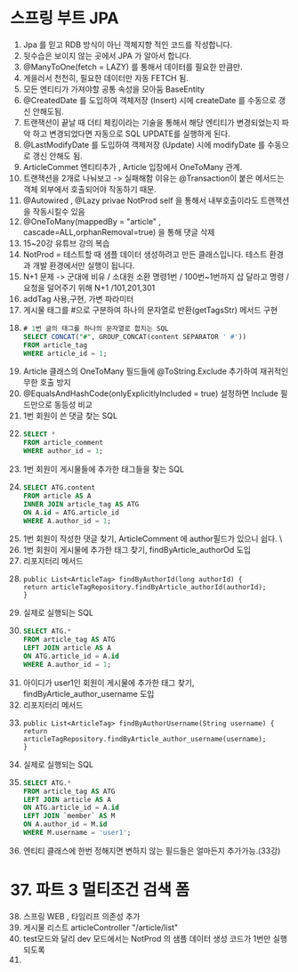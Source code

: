 # 스프링 부트 JPA

1. Jpa 를 믿고 RDB 방식이 아닌 객체지향 적인 코드를 작성합니다.
2. 뒷수습은 보이지 않는 곳에서 JPA 가 알아서 합니다. 
3. @ManyToOne(fetch = LAZY) 를 통해서 데이터를 필요한 만큼만.
4. 게을러서 천천히, 필요한 데이터만 자동 FETCH 됨.
5. 모든 엔티티가 가져야할 공통 속성을 모아둠 BaseEntity
6. @CreatedDate 를 도입하여 객체저장 (Insert) 시에 createDate 를 수동으로 갱신 안해도됨. 
7. 트랜잭션이 끝날 때 더티 체킹이라는 기술을 통해서 해당 엔티티가 변경되었는지 파악 하고 변경되었다면 자동으로 SQL UPDATE를 실행하게 된다.
8. @LastModifyDate 를 도입하여 객제저장 (Update) 시에 modifyDate 를 수동으로 갱신 안해도 됨.
9. ArticleCommet 엔티티추가 , Article 입장에서 OneToMany 관계.
10. 트랜잭션을 2개로 나눠보고 -> 실패해함 이유는 @Transaction이 붙은 메서드는 객체 외부에서 호출되어야 작동하기 때문.
11. @Autowired , @Lazy privae NotProd self 을 통해서 내부호출이라도 트랜잭션을 작동시킬수 있음 
12. @OneToMany(mappedBy = "article" , cascade=ALL,orphanRemoval=true) 을 통해 댓글 삭제
13. 15~20강 유튜브 강의 복습 
14. NotProd = 테스트할 때 샘플 데이터 생성하려고 만든 클래스입니다.
    테스트 환경과 개발 환경에서만 실행이 됩니다.
15. N+1 문제 -> 군대에 비유 / 소대원 소환 명령1번 / 100번~1번까지 삽 달라고 명령 / 요청을 덜어주기 위해 N+1 /101,201,301
16. addTag 사용,구현, 가변 파라미터
17. 게시물 태그를 #으로 구분하여 하나의 문자열로 반환(getTagsStr) 메서드 구현
18. ```sql
    # 1번 글의 태그를 하나의 문자열로 합치는 SQL
    SELECT CONCAT("#", GROUP_CONCAT(content SEPARATOR ' #'))
    FROM article_tag
    WHERE article_id = 1;
    ```
19. Article 클래스의 OneToMany 필드들에 @ToString.Exclude 추가하여 재귀적인 무한 호출 방지 
20. @EqualsAndHashCode(onlyExplicitlyIncluded = true) 설정하면 Include 필드만으로 동등성 비교
21. 1번 회원이 쓴 댓글 찾는 SQL 
22. ```sql
    SELECT *
    FROM article_comment
    WHERE author_id = 1;
    ```
23. 1번 회원이 게시물들에 추가한 태그들을 찾는 SQL
24. ```sql
    SELECT ATG.content
    FROM article AS A
    INNER JOIN article_tag AS ATG
    ON A.id = ATG.article_id
    WHERE A.author_id = 1;
    ```
25. 1번 회원이 작성한 댓글 찾기, ArticleComment 에 author필드가 있으니 쉽다. \
26. 1번 회원이 게시물에 추가한 태그 찾기, findByArticle_authorOd 도입 
27. 리포지터리 메서드 
28. ```
    public List<ArticleTag> findByAuthorId(long authorId) {
    return articleTagRepository.findByArticle_authorId(authorId);
    }
    ```
29. 실제로 실행되는 SQL 
30. ```sql
    SELECT ATG.*
    FROM article_tag AS ATG
    LEFT JOIN article AS A
    ON ATG.article_id = A.id
    WHERE A.author_id = 1;
    ```
31. 아이디가 user1인 회원이 게시물에 추가한 태그 찾기, findByArticle_author_username 도입
32. 리포지터리 메서드
33. ```
    public List<ArticleTag> findByAuthorUsername(String username) {
    return articleTagRepository.findByArticle_author_username(username);
    }
    ```
34. 실제로 실행되는 SQL 
35. ```sql
    SELECT ATG.*
    FROM article_tag AS ATG
    LEFT JOIN article AS A
    ON ATG.article_id = A.id
    LEFT JOIN `member` AS M
    ON A.author_id = M.id
    WHERE M.username = 'user1';
    ```
36. 엔티티 클래스에 한번 정해지면 변하지 않는 필드들은 얼마든지 추가가능.(33강)
# 37. 파트 3 멀티조건 검색 폼
38. 스프링 WEB , 타임리프 의존성 추가    
39. 게시물 리스트 articleController "/article/list"
40. test모드와 달리 dev 모드에서는 NotProd 의 샘플 데이터 생성 코드가 1번만 실행되도록 
41. 